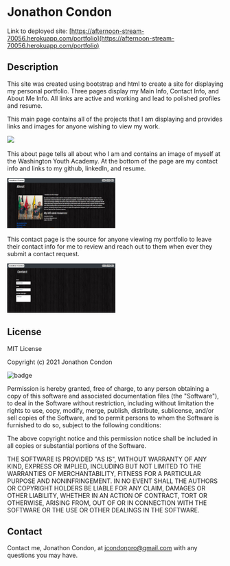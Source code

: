 # Jonathon Condon

Link to deployed site: [https://afternoon-stream-70056.herokuapp.com/portfolio](https://afternoon-stream-70056.herokuapp.com/portfolio)

## Description


This site was created using bootstrap and html to create a site for displaying my personal portfolio. Three pages display my Main Info, Contact Info, and About Me Info. All links are active and working and lead to polished profiles and resume.


This main page contains all of the projects that I am displaying and provides links and images for anyone wishing to view my work.

<img src="src/assets.images.portfolio" style="width: 50%;" />

This about page tells all about who I am and contains an image of myself at the Washington Youth Academy. At the bottom of the page are my contact info and links to my github, linkedIn, and resume.

<img src="src/assets/images/portfolioabout.png" style="width: 50%" />

This contact page is the source for anyone viewing my portfolio to leave their contact info for me to review and reach out to them when ever they submit a contact request.

<img src="src/assets/images/portfoliocontact.png" style="width: 50%" />

## License

MIT License

Copyright (c) 2021 Jonathon Condon

![badge](https://img.shields.io/static/v1?label=license&message=MIT&color=green)

Permission is hereby granted, free of charge, to any person obtaining a copy
of this software and associated documentation files (the "Software"), to deal
in the Software without restriction, including without limitation the rights
to use, copy, modify, merge, publish, distribute, sublicense, and/or sell
copies of the Software, and to permit persons to whom the Software is
furnished to do so, subject to the following conditions:

The above copyright notice and this permission notice shall be included in all
copies or substantial portions of the Software.

THE SOFTWARE IS PROVIDED "AS IS", WITHOUT WARRANTY OF ANY KIND, EXPRESS OR
IMPLIED, INCLUDING BUT NOT LIMITED TO THE WARRANTIES OF MERCHANTABILITY,
FITNESS FOR A PARTICULAR PURPOSE AND NONINFRINGEMENT. IN NO EVENT SHALL THE
AUTHORS OR COPYRIGHT HOLDERS BE LIABLE FOR ANY CLAIM, DAMAGES OR OTHER
LIABILITY, WHETHER IN AN ACTION OF CONTRACT, TORT OR OTHERWISE, ARISING FROM,
OUT OF OR IN CONNECTION WITH THE SOFTWARE OR THE USE OR OTHER DEALINGS IN THE
SOFTWARE.

## Contact

Contact me, Jonathon Condon, at jcondonpro@gmail.com with any questions you may have.